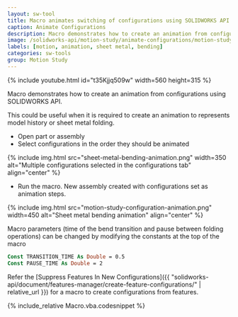 ```yaml
---
layout: sw-tool
title: Macro animates switching of configurations using SOLIDWORKS API
caption: Animate Configurations
description: Macro demonstrates how to create an animation from configurations to represents model history or sheet metal folding
image: /solidworks-api/motion-study/animate-configurations/motion-study-configuration-animation.png
labels: [motion, animation, sheet metal, bending]
categories: sw-tools
group: Motion Study
---
```

{% include youtube.html id="t35Kjjq509w" width=560 height=315 %}

Macro demonstrates how to create an animation from configurations using SOLIDWORKS API.

This could be useful when it is required to create an animation to represents model history or sheet metal folding.

* Open part or assembly
* Select configurations in the order they should be animated

{% include img.html src="sheet-metal-bending-animation.png" width=350 alt="Multiple configurations selected in the configurations tab" align="center" %}

* Run the macro. New assembly created with configurations set as animation steps.

{% include img.html src="motion-study-configuration-animation.png" width=450 alt="Sheet metal bending animation" align="center" %}

Macro parameters (time of the bend transition and pause between folding operations) can be changed by modifying the constants at the top of the macro

~~~ vb
Const TRANSITION_TIME As Double = 0.5
Const PAUSE_TIME As Double = 2
~~~

Refer the [Suppress Features In New Configurations]({{ "solidworks-api/document/features-manager/create-feature-configurations/" | relative_url }}) for a macro to create configurations from features.

{% include_relative Macro.vba.codesnippet %}